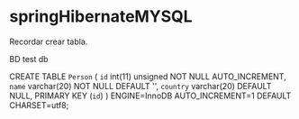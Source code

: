 # springHibernateMYSQL


Recordar crear tabla.

BD test db

CREATE TABLE `Person` (
  `id` int(11) unsigned NOT NULL AUTO_INCREMENT,
  `name` varchar(20) NOT NULL DEFAULT '',
  `country` varchar(20) DEFAULT NULL,
  PRIMARY KEY (`id`)
) ENGINE=InnoDB AUTO_INCREMENT=1 DEFAULT CHARSET=utf8;

